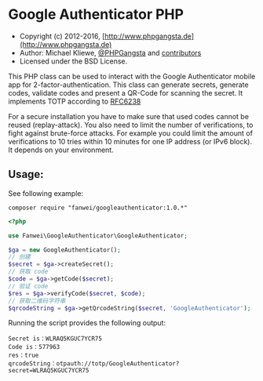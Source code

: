 Google Authenticator PHP 
==============================

* Copyright (c) 2012-2016, [http://www.phpgangsta.de](http://www.phpgangsta.de)
* Author: Michael Kliewe, [@PHPGangsta](http://twitter.com/PHPGangsta) and [contributors](https://github.com/PHPGangsta/GoogleAuthenticator/graphs/contributors)
* Licensed under the BSD License.

This PHP class can be used to interact with the Google Authenticator mobile app for 2-factor-authentication. This class
can generate secrets, generate codes, validate codes and present a QR-Code for scanning the secret. It implements TOTP 
according to [RFC6238](https://tools.ietf.org/html/rfc6238)

For a secure installation you have to make sure that used codes cannot be reused (replay-attack). You also need to
limit the number of verifications, to fight against brute-force attacks. For example you could limit the amount of
verifications to 10 tries within 10 minutes for one IP address (or IPv6 block). It depends on your environment.

Usage:
------

See following example:

`composer require "fanwei/googleauthenticator:1.0.*"`

```php
<?php

use Fanwei\GoogleAuthenticator\GoogleAuthenticator;

$ga = new GoogleAuthenticator();
// 创建
$secret = $ga->createSecret();
// 获取 code
$code = $ga->getCode($secret);
// 验证 code 
$res = $ga->verifyCode($secret, $code);
// 获取二维码字符串
$qrcodeString = $ga->getQrcodeString($secret, 'GoogleAuthenticator');
```
Running the script provides the following output:
```
Secret is：WLRAQ5KGUC7YCR75
Code is：577963
res：true
qrcodeString：otpauth://totp/GoogleAuthenticator?secret=WLRAQ5KGUC7YCR75
```

